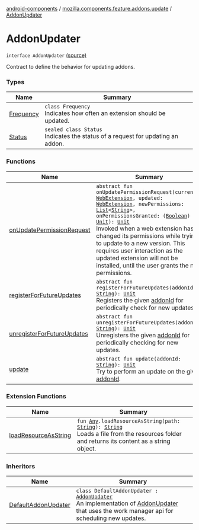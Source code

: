 [android-components](../../index.md) / [mozilla.components.feature.addons.update](../index.md) / [AddonUpdater](./index.md)

# AddonUpdater

`interface AddonUpdater` [(source)](https://github.com/mozilla-mobile/android-components/blob/master/components/feature/addons/src/main/java/mozilla/components/feature/addons/update/AddonUpdater.kt#L43)

Contract to define the behavior for updating addons.

### Types

| Name | Summary |
|---|---|
| [Frequency](-frequency/index.md) | `class Frequency`<br>Indicates how often an extension should be updated. |
| [Status](-status/index.md) | `sealed class Status`<br>Indicates the status of a request for updating an addon. |

### Functions

| Name | Summary |
|---|---|
| [onUpdatePermissionRequest](on-update-permission-request.md) | `abstract fun onUpdatePermissionRequest(current: `[`WebExtension`](../../mozilla.components.concept.engine.webextension/-web-extension/index.md)`, updated: `[`WebExtension`](../../mozilla.components.concept.engine.webextension/-web-extension/index.md)`, newPermissions: `[`List`](https://kotlinlang.org/api/latest/jvm/stdlib/kotlin.collections/-list/index.html)`<`[`String`](https://kotlinlang.org/api/latest/jvm/stdlib/kotlin/-string/index.html)`>, onPermissionsGranted: (`[`Boolean`](https://kotlinlang.org/api/latest/jvm/stdlib/kotlin/-boolean/index.html)`) -> `[`Unit`](https://kotlinlang.org/api/latest/jvm/stdlib/kotlin/-unit/index.html)`): `[`Unit`](https://kotlinlang.org/api/latest/jvm/stdlib/kotlin/-unit/index.html)<br>Invoked when a web extension has changed its permissions while trying to update to a new version. This requires user interaction as the updated extension will not be installed, until the user grants the new permissions. |
| [registerForFutureUpdates](register-for-future-updates.md) | `abstract fun registerForFutureUpdates(addonId: `[`String`](https://kotlinlang.org/api/latest/jvm/stdlib/kotlin/-string/index.html)`): `[`Unit`](https://kotlinlang.org/api/latest/jvm/stdlib/kotlin/-unit/index.html)<br>Registers the given [addonId](register-for-future-updates.md#mozilla.components.feature.addons.update.AddonUpdater$registerForFutureUpdates(kotlin.String)/addonId) for periodically check for new updates. |
| [unregisterForFutureUpdates](unregister-for-future-updates.md) | `abstract fun unregisterForFutureUpdates(addonId: `[`String`](https://kotlinlang.org/api/latest/jvm/stdlib/kotlin/-string/index.html)`): `[`Unit`](https://kotlinlang.org/api/latest/jvm/stdlib/kotlin/-unit/index.html)<br>Unregisters the given [addonId](unregister-for-future-updates.md#mozilla.components.feature.addons.update.AddonUpdater$unregisterForFutureUpdates(kotlin.String)/addonId) for periodically checking for new updates. |
| [update](update.md) | `abstract fun update(addonId: `[`String`](https://kotlinlang.org/api/latest/jvm/stdlib/kotlin/-string/index.html)`): `[`Unit`](https://kotlinlang.org/api/latest/jvm/stdlib/kotlin/-unit/index.html)<br>Try to perform an update on the given [addonId](update.md#mozilla.components.feature.addons.update.AddonUpdater$update(kotlin.String)/addonId). |

### Extension Functions

| Name | Summary |
|---|---|
| [loadResourceAsString](../../mozilla.components.support.test.file/kotlin.-any/load-resource-as-string.md) | `fun `[`Any`](https://kotlinlang.org/api/latest/jvm/stdlib/kotlin/-any/index.html)`.loadResourceAsString(path: `[`String`](https://kotlinlang.org/api/latest/jvm/stdlib/kotlin/-string/index.html)`): `[`String`](https://kotlinlang.org/api/latest/jvm/stdlib/kotlin/-string/index.html)<br>Loads a file from the resources folder and returns its content as a string object. |

### Inheritors

| Name | Summary |
|---|---|
| [DefaultAddonUpdater](../-default-addon-updater/index.md) | `class DefaultAddonUpdater : `[`AddonUpdater`](./index.md)<br>An implementation of [AddonUpdater](./index.md) that uses the work manager api for scheduling new updates. |
